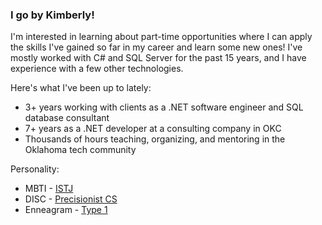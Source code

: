 ### I go by Kimberly!

I'm interested in learning about part-time opportunities where I can apply the skills I've gained so far in my career and learn some new ones! I've mostly worked with C# and SQL Server for the past 15 years, and I have experience with a few other technologies. 

Here's what I've been up to lately:
* 3+ years working with clients as a .NET software engineer and SQL database consultant
* 7+ years as a .NET developer at a consulting company in OKC
* Thousands of hours teaching, organizing, and mentoring in the Oklahoma tech community 

Personality:
* MBTI - [ISTJ](https://www.16personalities.com/istj-personality)
* DISC - [Precisionist CS](https://www.discprofile.com/what-is-disc/disc-styles/conscientiousness)
* Enneagram - [Type 1](https://www.enneagraminstitute.com/type-1)
